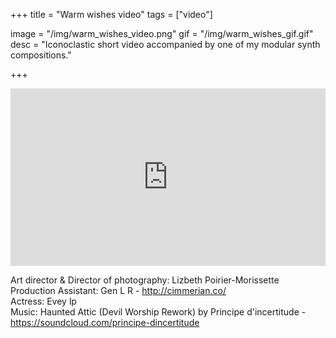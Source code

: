 +++
title = "Warm wishes video"
tags = ["video"]

image = "/img/warm_wishes_video.png"
gif = "/img/warm_wishes_gif.gif"
desc = "Iconoclastic short video accompanied by one of my modular synth compositions."

+++

<div style="padding:56.25% 0 0 0;position:relative;"><iframe src="https://player.vimeo.com/video/308700749?color=000000&title=0&byline=0&portrait=0" style="position:absolute;top:0;left:0;width:100%;height:100%;" frameborder="0" webkitallowfullscreen mozallowfullscreen allowfullscreen></iframe></div><script src="https://player.vimeo.com/api/player.js"></script>


Art director & Director of photography: Lizbeth Poirier-Morissette  
Production Assistant: Gen L R - http://cimmerian.co/  
Actress: Evey lp  
Music: Haunted Attic (Devil Worship Rework) by Principe d'incertitude - https://soundcloud.com/principe-dincertitude
